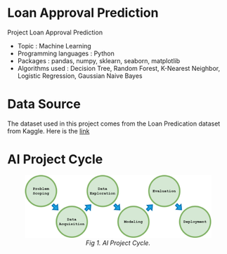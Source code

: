 # Loan Approval Prediction
Project Loan Approval Prediction

- Topic : Machine Learning
- Programming languages : Python
- Packages : pandas, numpy, sklearn, seaborn, matplotlib
- Algorithms used : Decision Tree, Random Forest, K-Nearest Neighbor, Logistic Regression, Gaussian Naive Bayes

# Data Source
The dataset used in this project comes from the Loan Predication dataset from Kaggle. Here is the [link](https://www.kaggle.com/ninzaami/loan-predication/home)

# AI Project Cycle
<figure>
  <img src="https://github.com/novazi/prediction-loan/blob/main/AI_Project_Cycle.png" alt="Alt Text">
  <figcaption style="text-align:center;"><i>Fig 1. AI Project Cycle.</i></figcaption>
</figure>